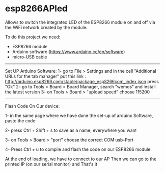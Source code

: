 # esp8266APled
Allows to switch the integrated LED of the ESP8266 module on and off via the WiFi network created by the module.

To do this project we need:
- ESP8266 module
- Arduino software (https://www.arduino.cc/en/software)
- micro-USB cable

______
Set UP Arduino Software:
1- go to File > Settings and in the cell "Additional URLs for the tab manager" put this link : http://arduino.esp8266.com/stable/package_esp8266com_index.json
   press "Ok"
2- go to Tools > Board > Board Manager, search "wemos" and install the latest version
3- on Tools > Board > "upload speed" choose 115200

______________
Flash Code On Our device:

1- in the same page where we have done the set-up of arduino Software, paste the code

2- press Ctrl + Shift + s to save as a name, everywhere you want 

3- on Tools > Board > "port" choose the correct COM usb-Port

4- Press Ctrl + u to compile and flash the code on our ESP8266 module 

At the end of loading, we have to connect to our AP
Then we can go to the printed IP (on our serial monitor) and That's it 

